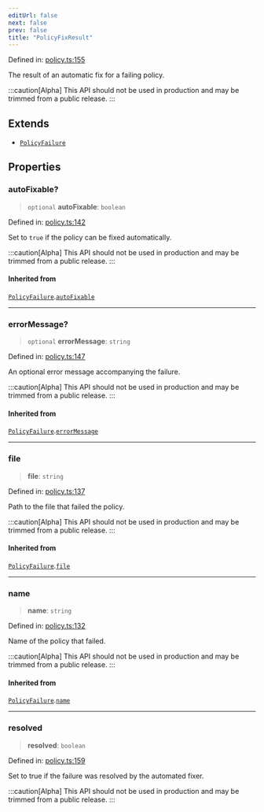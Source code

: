 ```yaml
---
editUrl: false
next: false
prev: false
title: "PolicyFixResult"
---
```


Defined in: [policy.ts:155](https://github.com/tylerbutler/tools-monorepo/blob/main/packages/repopo/src/policy.ts#L155)

The result of an automatic fix for a failing policy.

:::caution[Alpha]
This API should not be used in production and may be trimmed from a public release.
:::

## Extends

- [`PolicyFailure`](/api/interfaces/policyfailure/)

## Properties

### autoFixable?

> `optional` **autoFixable**: `boolean`

Defined in: [policy.ts:142](https://github.com/tylerbutler/tools-monorepo/blob/main/packages/repopo/src/policy.ts#L142)

Set to `true` if the policy can be fixed automatically.

:::caution[Alpha]
This API should not be used in production and may be trimmed from a public release.
:::

#### Inherited from

[`PolicyFailure`](/api/interfaces/policyfailure/).[`autoFixable`](/api/interfaces/policyfailure/#autofixable)

***

### errorMessage?

> `optional` **errorMessage**: `string`

Defined in: [policy.ts:147](https://github.com/tylerbutler/tools-monorepo/blob/main/packages/repopo/src/policy.ts#L147)

An optional error message accompanying the failure.

:::caution[Alpha]
This API should not be used in production and may be trimmed from a public release.
:::

#### Inherited from

[`PolicyFailure`](/api/interfaces/policyfailure/).[`errorMessage`](/api/interfaces/policyfailure/#errormessage)

***

### file

> **file**: `string`

Defined in: [policy.ts:137](https://github.com/tylerbutler/tools-monorepo/blob/main/packages/repopo/src/policy.ts#L137)

Path to the file that failed the policy.

:::caution[Alpha]
This API should not be used in production and may be trimmed from a public release.
:::

#### Inherited from

[`PolicyFailure`](/api/interfaces/policyfailure/).[`file`](/api/interfaces/policyfailure/#file)

***

### name

> **name**: `string`

Defined in: [policy.ts:132](https://github.com/tylerbutler/tools-monorepo/blob/main/packages/repopo/src/policy.ts#L132)

Name of the policy that failed.

:::caution[Alpha]
This API should not be used in production and may be trimmed from a public release.
:::

#### Inherited from

[`PolicyFailure`](/api/interfaces/policyfailure/).[`name`](/api/interfaces/policyfailure/#name)

***

### resolved

> **resolved**: `boolean`

Defined in: [policy.ts:159](https://github.com/tylerbutler/tools-monorepo/blob/main/packages/repopo/src/policy.ts#L159)

Set to true if the failure was resolved by the automated fixer.

:::caution[Alpha]
This API should not be used in production and may be trimmed from a public release.
:::
